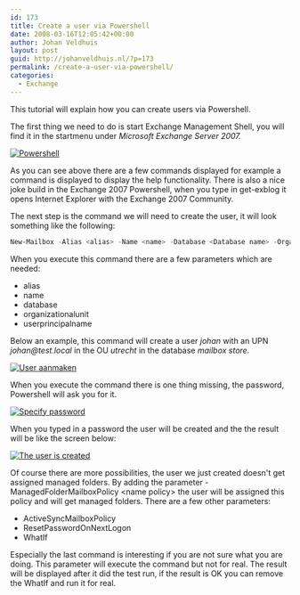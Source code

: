 ```yaml
---
id: 173
title: Create a user via Powershell
date: 2008-03-16T12:05:42+00:00
author: Johan Veldhuis
layout: post
guid: http://johanveldhuis.nl/?p=173
permalink: /create-a-user-via-powershell/
categories:
  - Exchange
---
```

This tutorial will explain how you can create users via Powershell.

The first thing we need to do is start Exchange Management Shell, you will find it in the startmenu under <em>Microsoft Exchange Server 2007.</em>

<a title="Powershell" href="https://johanveldhuis.nl/wp-content/uploads/2008/03/step1.jpg"><img src="https://johanveldhuis.nl/wp-content/uploads/2008/03/step1.thumbnail.jpg" alt="Powershell" /></a>

As you can see above there are a few commands displayed for example a command is displayed to display the help functionality. There is also a nice joke build in the Exchange 2007 Powershell, when you type in get-exblog it opens Internet Explorer with the Exchange 2007 Community.

The next step is the command we will need to create the user, it will look something like the following:

```PowerShell
New-Mailbox -Alias <alias> -Name <name> -Database <Database name> -OrganizationalUnit <OU name> -UserPrincipalName <UPN value> 
```

When you execute this command there are a few parameters which are needed:
<ul>
	<li>alias</li>
	<li>name</li>
	<li>database</li>
	<li>organizationalunit</li>
	<li>userprincipalname</li>
</ul>
Below an example, this command will create a user <em>johan </em>with an UPN <em>johan@test.local</em> in the OU <em>utrecht</em> in the database <em>mailbox store.</em>

<a title="User aanmaken" href="https://johanveldhuis.nl/wp-content/uploads/2008/03/step2.jpg"><img src="https://johanveldhuis.nl/wp-content/uploads/2008/03/step2.thumbnail.jpg" alt="User aanmaken" /></a>

When you execute the command there is one thing missing, the password, Powershell will ask you for it.

<a title="Specify password" href="https://johanveldhuis.nl/wp-content/uploads/2008/03/step3.jpg"><img src="https://johanveldhuis.nl/wp-content/uploads/2008/03/step3.thumbnail.jpg" alt="Specify password" /></a>

When you typed in a password the user will be created and the the result will be like the screen below:

<a title="The user is created" href="https://johanveldhuis.nl/wp-content/uploads/2008/03/step4.jpg"><img src="https://johanveldhuis.nl/wp-content/uploads/2008/03/step4.thumbnail.jpg" alt="The user is created" /></a>

Of course there are more possibilities, the user we just created doesn't get assigned managed folders. By adding the parameter -ManagedFolderMailboxPolicy &lt;name policy&gt; the user will be assigned this policy and will get managed folders. There are a few other parameters:
<ul>
	<li>ActiveSyncMailboxPolicy</li>
	<li>ResetPasswordOnNextLogon</li>
	<li>WhatIf</li>
</ul>
Especially the last command is interesting if you are not sure what you are doing. This parameter will execute the command but not for real. The result will be displayed after it did the test run, if the result is OK you can remove the WhatIf and run it for real.